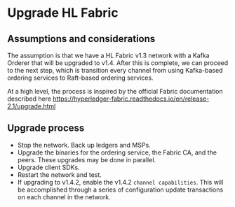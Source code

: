 # Upgrade HL Fabric

## Assumptions and considerations

The assumption is that we have a HL Fabric v1.3 network with a Kafka Orderer that will be upgraded to v1.4. After this is complete, we can proceed to the next step, which is transition every channel from using Kafka-based ordering services to Raft-based ordering services. 

At a high level, the process is inspired by the official Fabric documentation described here 
https://hyperledger-fabric.readthedocs.io/en/release-2.1/upgrade.html


## Upgrade process 

* Stop the network. Back up ledgers and MSPs.
* Upgrade the binaries for the ordering service, the Fabric CA, and the peers. These upgrades may be done in parallel.
* Upgrade client SDKs.
* Restart the network and test. 
* If upgrading to v1.4.2, enable the v1.4.2 ``channel capabilities``. This will be accomplished through a series of configuration update transactions on each channel in the network.



